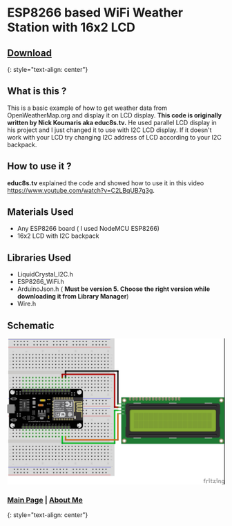 # ESP8266 based WiFi Weather Station with 16x2 LCD

## [Download](https://github.com/Wunderwaffez/esp8266-owm-i2c)
{: style="text-align: center"}

## What is this ?

This is a basic example of how to get weather data from OpenWeatherMap.org and display it on LCD display. **This code is originally written by Nick Koumaris aka educ8s.tv.** He used parallel LCD display in his project and I just changed it to use with I2C LCD display. If it doesn't work with your LCD try changing I2C address of LCD according to your I2C backpack.

## How to use it ?

**educ8s.tv** explained the code and showed how to use it in this video https://www.youtube.com/watch?v=C2LBqUB7g3g.

## Materials Used
- Any ESP8266 board ( I used NodeMCU ESP8266)
- 16x2 LCD with I2C backpack

## Libraries Used
- LiquidCrystal_I2C.h
- ESP8266_WiFi.h
- ArduinoJson.h ( **Must be version 5. Choose the right version while downloading it from Library Manager**)
- Wire.h

## Schematic
![](i2c-connections.jpg "D2 SDA / D1 SCL")

### <a href="https://wunderwaffez.github.io">Main Page</a> | <a href="https://wunderwaffez.github.io/about">About Me</a>
{: style="text-align: center"}
